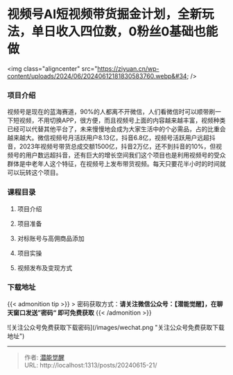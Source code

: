 # 视频号AI短视频带货掘金计划，全新玩法，单日收入四位数，0粉丝0基础也能做


&lt;img class=&#34;aligncenter&#34; src=&#34;https://ziyuan.cn/wp-content/uploads/2024/06/20240612181830583760.webp&#34; /&gt;

###  项目介绍

视频号是现在的蓝海赛道，90%的人都离不开微信，人们看微信时可以顺带刷一下短视频，不用切换APP，很方便，而且视频号上面的内容越来越丰富，视频种类已经可以代替其他平台了，未来慢慢地会成为大家生活中的个必需品，占的比重会越来越大。微信视频号月活跃用户8.13亿，抖音6.8亿，视频号活跃用户远超抖音，2023年视频号带货总成交额1500亿，抖音2万亿，还不到抖音的10%，但视频号的用户数远超抖音，还有巨大的增长空间我们这个项目也是利用视频号的受众群体是中老年人这个特征，在视频号上发布带货视频。每天只要花半小时的时间就可以玩转这个项目。
###  课程目录

 1. 项目介绍

 1. 项目准备

 1. 对标账号与高佣商品添加

 1. 项目实操

 1. 视频发布及变现方式



### 下载地址




{{&lt; admonition tip &gt;}}
&gt; 密码获取方式：**请关注微信公众号：【潜能觉醒】，在聊天窗口发送”密码“ 即可免费获取**
{{&lt; /admonition &gt;}}


![关注公众号免费获取下载密码](/images/wechat.png &#34;关注公众号免费获取下载地址&#34;)

---

> 作者: [潜能觉醒](https://nav8.top)  
> URL: http://localhost:1313/posts/20240615-21/  

